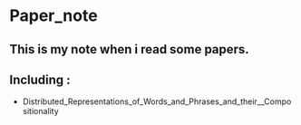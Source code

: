 # Paper_note

## This is my note when i read some papers. 

## Including :

* Distributed_Representations_of_Words_and_Phrases_and_their__Compositionality
